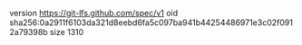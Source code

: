 version https://git-lfs.github.com/spec/v1
oid sha256:0a2911f6103da321d8eebd6fa5c097ba941b44254486971e3c02f0912a79398b
size 1310
